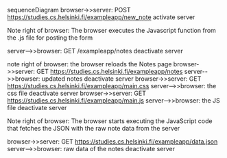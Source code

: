 sequenceDiagram
  browser->>server: POST https://studies.cs.helsinki.fi/exampleapp/new_note
  activate server

  Note right of browser: The browser executes the Javascript function from the .js file for posting the form
  
  server-->>browser: GET /exampleapp/notes
  deactivate server
  
  note right of browser: the browser reloads the Notes page
  browser->>server: GET https://studies.cs.helsinki.fi/exampleapp/notes
  server-->>browser: updated notes
  deactivate server
  browser->>server: GET https://studies.cs.helsinki.fi/exampleapp/main.css
  server-->>browser: the css file
  deactivate server
  browser->>server: GET https://studies.cs.helsinki.fi/exampleapp/main.js
  server-->>browser: the JS file
  deactivate server

  Note right of browser: The browser starts executing the JavaScript code that fetches the JSON with the raw note data from the server
  
  browser->>server: GET https://studies.cs.helsinki.fi/exampleapp/data.json
  server-->>browser: raw data of the notes
  deactivate server
